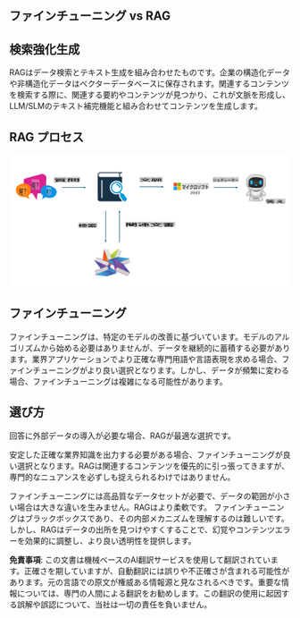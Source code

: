 ## ファインチューニング vs RAG

## 検索強化生成

RAGはデータ検索とテキスト生成を組み合わせたものです。企業の構造化データや非構造化データはベクターデータベースに保存されます。関連するコンテンツを検索する際に、関連する要約やコンテンツが見つかり、これが文脈を形成し、LLM/SLMのテキスト補完機能と組み合わせてコンテンツを生成します。

## RAG プロセス
![FinetuningvsRAG](../../../../translated_images/rag.20124d5657be35073dd1dbc93411c24ed912cbcc3bab5d37d28e648e6f175b7e.ja.png)

## ファインチューニング
ファインチューニングは、特定のモデルの改善に基づいています。モデルのアルゴリズムから始める必要はありませんが、データを継続的に蓄積する必要があります。業界アプリケーションでより正確な専門用語や言語表現を求める場合、ファインチューニングがより良い選択となります。しかし、データが頻繁に変わる場合、ファインチューニングは複雑になる可能性があります。

## 選び方
回答に外部データの導入が必要な場合、RAGが最適な選択です。

安定した正確な業界知識を出力する必要がある場合、ファインチューニングが良い選択となります。RAGは関連するコンテンツを優先的に引っ張ってきますが、専門的なニュアンスを必ずしも捉えられるわけではありません。

ファインチューニングには高品質なデータセットが必要で、データの範囲が小さい場合は大きな違いを生みません。RAGはより柔軟です。
ファインチューニングはブラックボックスであり、その内部メカニズムを理解するのは難しいです。しかし、RAGはデータの出所を見つけやすくすることで、幻覚やコンテンツエラーを効果的に調整し、より良い透明性を提供します。

**免責事項**:
この文書は機械ベースのAI翻訳サービスを使用して翻訳されています。正確さを期していますが、自動翻訳には誤りや不正確さが含まれる可能性があります。元の言語での原文が権威ある情報源と見なされるべきです。重要な情報については、専門の人間による翻訳をお勧めします。この翻訳の使用に起因する誤解や誤認について、当社は一切の責任を負いません。